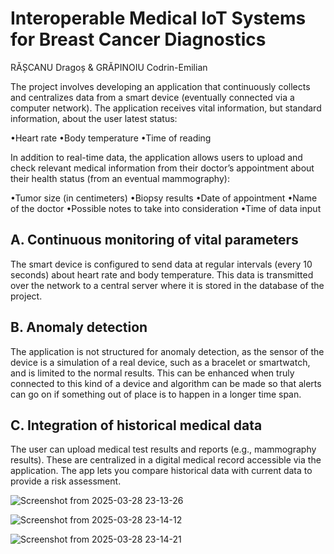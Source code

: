 # Interoperable Medical IoT Systems for Breast Cancer Diagnostics
RĂȘCANU Dragoș & GRĂPINOIU Codrin-Emilian

The project involves developing an application that continuously collects and centralizes data from a
smart device (eventually connected via a computer network). The application receives vital information,
but standard information, about the user latest status:

•Heart rate
•Body temperature
•Time of reading

In addition to real-time data, the application allows users to upload and check relevant medical
information from their doctor’s appointment about their health status (from an eventual
mammography):

•Tumor size (in centimeters)
•Biopsy results
•Date of appointment
•Name of the doctor
•Possible notes to take into consideration
•Time of data input

## A. Continuous monitoring of vital parameters

The smart device is configured to send data at regular intervals (every 10 seconds) about heart
rate and body temperature. This data is transmitted over the network to a central server where
it is stored in the database of the project.

## B. Anomaly detection

The application is not structured for anomaly detection, as the sensor of the device is a
simulation of a real device, such as a bracelet or smartwatch, and is limited to the normal
results. This can be enhanced when truly connected to this kind of a device and algorithm can be
made so that alerts can go on if something out of place is to happen in a longer time span.

## C. Integration of historical medical data

The user can upload medical test results and reports (e.g., mammography results). These are
centralized in a digital medical record accessible via the application. The app lets you compare
historical data with current data to provide a risk assessment.

![Screenshot from 2025-03-28 23-13-26](https://github.com/user-attachments/assets/262c49d0-d6a3-4c76-b3b1-8bb120dba484)

![Screenshot from 2025-03-28 23-14-12](https://github.com/user-attachments/assets/1858022d-4f94-4da2-8b4d-df75eda6748c)

![Screenshot from 2025-03-28 23-14-21](https://github.com/user-attachments/assets/c6376547-e827-49ba-b215-1fb54f1d039a)

